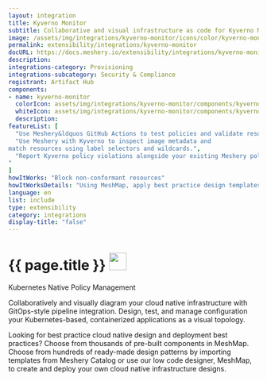 ```yaml
---
layout: integration
title: Kyverno Monitor
subtitle: Collaborative and visual infrastructure as code for Kyverno Monitor
image: /assets/img/integrations/kyverno-monitor/icons/color/kyverno-monitor-color.svg
permalink: extensibility/integrations/kyverno-monitor
docURL: https://docs.meshery.io/extensibility/integrations/kyverno-monitor
description: 
integrations-category: Provisioning
integrations-subcategory: Security & Compliance
registrant: Artifact Hub
components: 
- name: kyverno-monitor
  colorIcon: assets/img/integrations/kyverno-monitor/components/kyverno-monitor/icons/color/kyverno-monitor-color.svg
  whiteIcon: assets/img/integrations/kyverno-monitor/components/kyverno-monitor/icons/white/kyverno-monitor-white.svg
  description: 
featureList: [
  "Use Meshery&ldquos GitHub Actions to test policies and validate resources without need for the Kyverno CLI.",
  "Use Meshery with Kyverno to inspect image metadata and 
match resources using label selectors and wildcards.",
  "Report Kyverno policy violations alongside your existing Meshery policy reports.
"
]
howItWorks: "Block non-conformant resources"
howItWorksDetails: "Using MeshMap, apply best practice design templates for admission control over non-conformant resources."
language: en
list: include
type: extensibility
category: integrations
display-title: "false"
---
```

<h1>{{ page.title }} <img src="{{ page.image }}" style="width: 35px; height: 35px;" /></h1>

<p>
Kubernetes Native Policy Management
</p>
<p>
    Collaboratively and visually diagram your cloud native infrastructure with GitOps-style pipeline integration. Design, test, and manage configuration your Kubernetes-based, containerized applications as a visual topology.
</p>
<p>
    Looking for best practice cloud native design and deployment best practices? Choose from thousands of pre-built components in MeshMap. Choose from hundreds of ready-made design patterns by importing templates from Meshery Catalog or use our low code designer, MeshMap, to create and deploy your own cloud native infrastructure designs.
</p>
